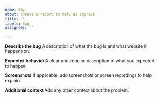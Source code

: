 ```yaml
---
name: Bug
about: Create a report to help us improve
title: ''
labels: Bug
assignees: ''

---
```


**Describe the bug**
A description of what the bug is and what website it happens on.

**Expected behavior**
A clear and concise description of what you expected to happen.

**Screenshots**
If applicable, add screenshots or screen recordings to help explain.

**Additional context**
Add any other context about the problem.
